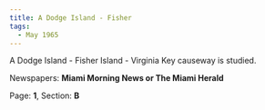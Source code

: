 ```yaml
---  
title: A Dodge Island - Fisher  
tags:  
  - May 1965  
---  
```

  
A Dodge Island - Fisher Island - Virginia Key causeway is studied.  
  
Newspapers: **Miami Morning News or The Miami Herald**  
  
Page: **1**, Section: **B** 
